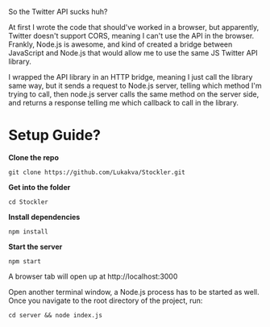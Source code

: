 So the Twitter API sucks huh?

At first I wrote the code that should've worked in a browser, but apparently, Twitter doesn't support CORS, meaning I can't use the API in the browser.
Frankly, Node.js is awesome, and kind of created a bridge between JavaScript and Node.js that would allow me to use the same JS Twitter API library.

I wrapped the API library in an HTTP bridge, meaning I just call the library same way, but it sends a request to Node.js server, telling which method I'm trying to call, then node.js server calls the same method on the server side, and returns a response telling me which callback to call in the library.

# Setup Guide?

**Clone the repo**

``git clone https://github.com/Lukakva/Stockler.git``

**Get into the folder**

``cd Stockler``

**Install dependencies**

``npm install``

**Start the server**

``npm start``

A browser tab will open up at http://localhost:3000

Open another terminal window, a Node.js process has to be started as well. Once you navigate to the root directory of the project, run:

``cd server && node index.js``

